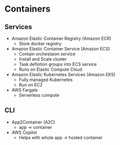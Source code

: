 # Containers

## Services

* Amazon Elastic Container Registry (Amazon ECR)
  * Store docker registry
* Amazon Elastic Container Service (Amazon ECS)
  * Contain orchestaion service
  * Install and Scale cluster
  * Task defintion groups into ECS service
  * Runs on Elastic Compute Cloud
* Amazon Elastic Kubernetes Services (Amazon EKS)
  * Fully managed Kubernetes
  * Run on EC2
* AWS Fargate
  * Serverless compute

## CLI

* App2Container (A2C)
  * app -> container
* AWS Copilot
  * Helps with whole app -> hosted container
